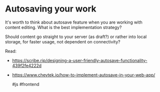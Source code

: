 # Autosaving your work

It's worth to think about autosave feature when you are working with 
content editing. What is the best implementation strategy?

Should content go straight to your server (as draft?) or rather into 
local storage, for faster usage, not dependent on connectivity?

Read:

* https://scribe.rip/designing-a-user-friendly-autosave-functionality-439f2fe4222d
* https://www.chevtek.io/how-to-implement-autosave-in-your-web-app/

    #js #frontend

